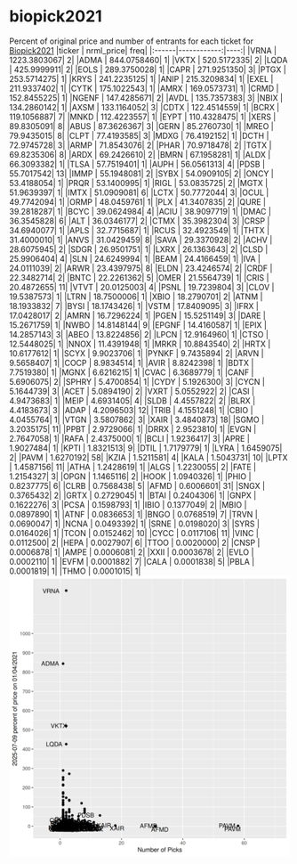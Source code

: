 # biopick2021
Percent of original price and number of entrants for each ticket for [Biopick2021](https://twitter.com/hashtag/Biopick2021)
|ticker |   nrml_price| freq|
|:------|------------:|----:|
|VRNA   | 1223.3803067|    2|
|ADMA   |  844.0758460|    1|
|VKTX   |  520.5172335|    2|
|LQDA   |  425.9999911|    2|
|EOLS   |  289.3750028|    1|
|CAPR   |  271.9251350|    3|
|PTGX   |  253.5714275|    1|
|KRYS   |  241.2235125|    1|
|ANIP   |  215.3209834|    1|
|EXEL   |  211.9337402|    1|
|CYTK   |  175.1022543|    1|
|AMRX   |  169.0573731|    1|
|CRMD   |  152.8455225|    1|
|NGENF  |  147.4285671|    2|
|AVDL   |  135.7357383|    3|
|NBIX   |  134.2860142|    1|
|AXSM   |  133.1164052|    3|
|CDTX   |  122.4514559|    1|
|BCRX   |  119.1056887|    7|
|MNKD   |  112.4223557|    1|
|EYPT   |  110.4328475|    1|
|XERS   |   89.8305091|    8|
|ABUS   |   87.3626367|    3|
|GERN   |   85.2760730|    1|
|MREO   |   79.9435015|    8|
|CLPT   |   77.4193585|    3|
|MDXG   |   76.4192152|    1|
|DCTH   |   72.9745728|    3|
|ARMP   |   71.8543076|    2|
|PHAR   |   70.9718478|    2|
|TGTX   |   69.8235306|    8|
|ARDX   |   69.2426610|    2|
|BMRN   |   67.1958281|    1|
|ALDX   |   66.3093382|    1|
|TLSA   |   57.7519401|    1|
|AUPH   |   56.0561313|    4|
|PDSB   |   55.7017542|   13|
|IMMP   |   55.1948081|    2|
|SYBX   |   54.0909105|    2|
|ONCY   |   53.4188054|    1|
|PRQR   |   53.1400995|    1|
|RIGL   |   53.0835725|    2|
|MGTX   |   51.9639397|    1|
|IMTX   |   51.0909081|    6|
|LCTX   |   50.7772044|    3|
|OCUL   |   49.7742094|    1|
|ORMP   |   48.0459761|    1|
|PLX    |   41.3407835|    2|
|QURE   |   39.2818287|    1|
|BCYC   |   39.0624984|    4|
|ACIU   |   38.9097719|    1|
|DMAC   |   36.3545828|    6|
|ALT    |   36.0346177|    2|
|CTMX   |   35.3982304|    3|
|CRSP   |   34.6940077|    1|
|APLS   |   32.7715687|    1|
|RCUS   |   32.4923549|    1|
|THTX   |   31.4000010|    1|
|ANVS   |   31.0429459|    8|
|SAVA   |   29.3370928|    2|
|ACHV   |   28.6075945|    2|
|SDGR   |   26.9501751|    1|
|LXRX   |   26.1363643|    2|
|CLSD   |   25.9906404|    4|
|SLN    |   24.6249994|    1|
|BEAM   |   24.4166459|    1|
|IVA    |   24.0111039|    2|
|ARWR   |   23.4397975|    8|
|ELDN   |   23.4246574|    2|
|CRDF   |   22.3482714|    2|
|BNTC   |   22.2261362|    5|
|OMER   |   21.5564739|    1|
|CRIS   |   20.4872655|   11|
|VTVT   |   20.0125003|    4|
|PSNL   |   19.7239804|    3|
|CLOV   |   19.5387573|    1|
|LTRN   |   18.7500006|    1|
|XBIO   |   18.2790701|    2|
|ATNM   |   18.1933832|    7|
|BYSI   |   18.1743426|    1|
|VSTM   |   17.8409095|    3|
|IFRX   |   17.0428017|    2|
|AMRN   |   16.7296224|    1|
|PGEN   |   15.5251149|    3|
|DARE   |   15.2671759|    1|
|NWBO   |   14.8148144|    9|
|EPGNF  |   14.4160587|    1|
|EPIX   |   14.2857143|    3|
|ABEO   |   13.8224856|    2|
|LPCN   |   12.9164960|    1|
|CTSO   |   12.5448025|    1|
|NNOX   |   11.4391948|    1|
|MRKR   |   10.8843540|    2|
|HRTX   |   10.6177612|    1|
|SCYX   |    9.9023706|    1|
|PYNKF  |    9.7435894|    2|
|ARVN   |    9.5658407|    1|
|COCP   |    8.9834514|    1|
|AVIR   |    8.8242398|    1|
|BDTX   |    7.7519380|    1|
|MGNX   |    6.6216215|    1|
|CVAC   |    6.3689779|    1|
|CANF   |    5.6906075|    2|
|SPHRY  |    5.4700854|    1|
|CYDY   |    5.1926300|    3|
|CYCN   |    5.1644739|    3|
|ACET   |    5.0894190|    2|
|VXRT   |    5.0552922|    2|
|CASI   |    4.9473683|    1|
|MEIP   |    4.6931405|    4|
|SLDB   |    4.4557822|    2|
|BLRX   |    4.4183673|    3|
|ADAP   |    4.2096503|   12|
|TRIB   |    4.1551248|    1|
|CBIO   |    4.0455764|    1|
|VTGN   |    3.5807862|    3|
|XAIR   |    3.4840873|   18|
|SGMO   |    3.2035175|   11|
|PPBT   |    2.9729066|    1|
|DRRX   |    2.9523810|    1|
|EVGN   |    2.7647058|    1|
|RAFA   |    2.4375000|    1|
|BCLI   |    1.9236417|    3|
|APRE   |    1.9027484|    1|
|KPTI   |    1.8321513|    9|
|DTIL   |    1.7179779|    1|
|LYRA   |    1.6459075|    2|
|PAVM   |    1.6270192|   58|
|KZIA   |    1.5211581|    4|
|KALA   |    1.5043731|   10|
|LPTX   |    1.4587156|   11|
|ATHA   |    1.2428619|    1|
|ALGS   |    1.2230055|    2|
|FATE   |    1.2154327|    3|
|OPGN   |    1.1465116|    2|
|HOOK   |    1.0940326|    1|
|PHIO   |    0.8237775|    6|
|CLRB   |    0.7568438|    5|
|AFMD   |    0.6006601|   31|
|SNGX   |    0.3765432|    2|
|GRTX   |    0.2729045|    1|
|BTAI   |    0.2404306|    1|
|GNPX   |    0.1622276|    3|
|PCSA   |    0.1598793|    1|
|IBIO   |    0.1377049|    2|
|MBIO   |    0.0897890|    1|
|ATNF   |    0.0836653|    1|
|BNGO   |    0.0768519|    7|
|TRVN   |    0.0690047|    1|
|NCNA   |    0.0493392|    1|
|SRNE   |    0.0198020|    3|
|SYRS   |    0.0164026|    1|
|TCON   |    0.0152462|   10|
|CYCC   |    0.0117106|   11|
|VINC   |    0.0112500|    2|
|HEPA   |    0.0027907|    6|
|TTOO   |    0.0020000|    2|
|CNSP   |    0.0006878|    1|
|AMPE   |    0.0006081|    2|
|XXII   |    0.0003678|    2|
|EVLO   |    0.0002110|    1|
|EVFM   |    0.0001882|    7|
|CALA   |    0.0001838|    5|
|PBLA   |    0.0001819|    1|
|THMO   |    0.0001015|    1|
![retvspicks](biopicks.png?raw=true)
